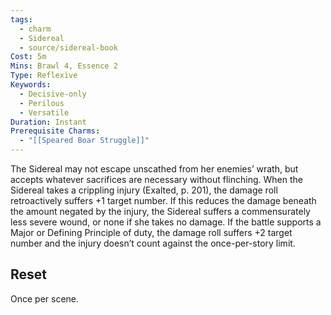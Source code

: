 ```yaml
---
tags:
  - charm
  - Sidereal
  - source/sidereal-book
Cost: 5m
Mins: Brawl 4, Essence 2
Type: Reflexive
Keywords:
  - Decisive-only
  - Perilous
  - Versatile
Duration: Instant
Prerequisite Charms:
  - "[[Speared Boar Struggle]]"
---
```

The Sidereal may not escape unscathed from her enemies’ wrath, but accepts whatever sacrifices are necessary without flinching. When the Sidereal takes a crippling injury (Exalted, p. 201), the damage roll retroactively suffers +1 target number. If this reduces the damage beneath the amount negated by the injury, the Sidereal suffers a commensurately less severe wound, or none if she takes no damage. If the battle supports a Major or Defining Principle of duty, the damage roll suffers +2 target number and the injury doesn’t count against the once-per-story limit. 
## Reset
Once per scene.